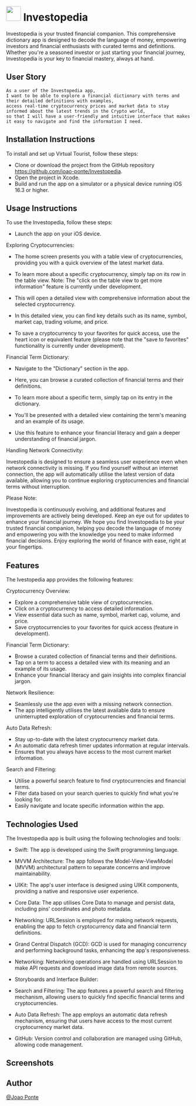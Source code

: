 
# <img src="https://cdn.jsdelivr.net/gh/devicons/devicon/icons/swift/swift-original.svg" height="40" width="40">  Investopedia

Investopedia is your trusted financial companion. This comprehensive dictionary app is designed to decode the language of money, empowering investors and financial enthusiasts with curated terms and definitions. Whether you're a seasoned investor or just starting your financial journey, Investopedia is your key to financial mastery, always at hand.




## User Story



```
As a user of the Investopedia app, 
I want to be able to explore a financial dictionary with terms and their detailed definitions with examples, 
access real-time cryptocurrency prices and market data to stay informed about the latest trends in the Crypto world, 
so that I will have a user-friendly and intuitive interface that makes it easy to navigate and find the information I need.
```


## Installation Instructions
To install and set up Virtual Tourist, follow these steps:
- Clone or download the project from the GitHub repository https://github.com/joao-ponte/Investopedia.
- Open the project in Xcode.
- Build and run the app on a simulator or a physical device running iOS 16.3 or higher.

## Usage Instructions
To use the Investopedia, follow these steps:
- Launch the app on your iOS device.

Exploring Cryptocurrencies:

- The home screen presents you with a table view of cryptocurrencies, providing you with a quick overview of the latest market data. 

- To learn more about a specific cryptocurrency, simply tap on its row in the table view. Note: The "click on the table view to get more information" feature is currently under development.

- This will open a detailed view with comprehensive information about the selected cryptocurrency.

- In this detailed view, you can find key details such as its name, symbol, market cap, trading volume, and price.

- To save a cryptocurrency to your favorites for quick access, use the heart icon or equivalent feature (please note that the "save to favorites" functionality is currently under development).

Financial Term Dictionary:

- Navigate to the "Dictionary" section in the app.

- Here, you can browse a curated collection of financial terms and their definitions.

- To learn more about a specific term, simply tap on its entry in the dictionary.

- You'll be presented with a detailed view containing the term's meaning and an example of its usage.

- Use this feature to enhance your financial literacy and gain a deeper understanding of financial jargon.

Handling Network Connectivity:

Investopedia is designed to ensure a seamless user experience even when network connectivity is missing. If you find yourself without an internet connection, the app will automatically utilise the latest version of data available, allowing you to continue exploring cryptocurrencies and financial terms without interruption.

Please Note:

Investopedia is continuously evolving, and additional features and improvements are actively being developed. Keep an eye out for updates to enhance your financial journey.
We hope you find Investopedia to be your trusted financial companion, helping you decode the language of money and empowering you with the knowledge you need to make informed financial decisions. Enjoy exploring the world of finance with ease, right at your fingertips.


## Features
The Ivestopedia app provides the following features:

Cryptocurrency Overview:
- Explore a comprehensive table view of cryptocurrencies.
- Click on a cryptocurrency to access detailed information.
- View essential data such as name, symbol, market cap, volume, and price.
- Save cryptocurrencies to your favorites for quick access (feature in development).

Financial Term Dictionary:
- Browse a curated collection of financial terms and their definitions.
- Tap on a term to access a detailed view with its meaning and an example of its usage.
- Enhance your financial literacy and gain insights into complex financial jargon.


Network Resilience:
- Seamlessly use the app even with a missing network connection.
- The app intelligently utilises the latest available data to ensure uninterrupted exploration of cryptocurrencies and financial terms.

Auto Data Refresh:
- Stay up-to-date with the latest cryptocurrency market data.
- An automatic data refresh timer updates information at regular intervals.
- Ensures that you always have access to the most current market information.

Search and Filtering:
- Utilise a powerful search feature to find cryptocurrencies and financial terms.
- Filter data based on your search queries to quickly find what you're looking for.
- Easily navigate and locate specific information within the app.


## Technologies Used
The Investopedia app is built using the following technologies and tools:
- Swift: The app is developed using the Swift programming language.

- MVVM Architecture: The app follows the Model-View-ViewModel (MVVM) architectural pattern to separate concerns and improve maintainability.

- UIKit: The app's user interface is designed using UIKit components, providing a native and responsive user experience.

- Core Data: The app utilises Core Data to manage and persist data, including pins' coordinates and photo metadata.

- Networking: URLSession is employed for making network requests, enabling the app to fetch cryptocurrency data and financial term definitions.

- Grand Central Dispatch (GCD): GCD is used for managing concurrency and performing background tasks, enhancing the app's responsiveness.

- Networking: Networking operations are handled using URLSession to make API requests and download image data from remote sources.

- Storyboards and Interface Builder:

- Search and Filtering: The app features a powerful search and filtering mechanism, allowing users to quickly find specific financial terms and cryptocurrencies.

- Auto Data Refresh: The app employs an automatic data refresh mechanism, ensuring that users have access to the most current cryptocurrency market data.

- GitHub: Version control and collaboration are managed using GitHub, allowing code management.
## Screenshots
## Author

[@Joao Ponte](https://www.linkedin.com/in/jponte/)

